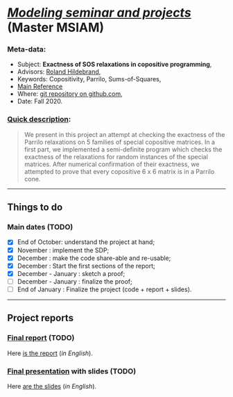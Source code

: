 # [*Modeling seminar and projects*](https://chamilo.grenoble-inp.fr/courses/ENSIMAGWMM9AM10/index.php) (Master MSIAM)
### Meta-data:
- Subject: **Exactness of SOS relaxations in copositive programming**,
- Advisors: [Roland Hildebrand](http://www-ljk.imag.fr/membres/Roland.Hildebrand/),
- Keywords: Copositivity, Parrilo, Sums-of-Squares,
- [Main Reference](http://www-ljk.imag.fr/membres/Roland.Hildebrand/emo/project_description.pdf)
- Where: [git repository on github.com](https://github.com/sofianetanji/copositive-matrices),
- Date: Fall 2020.

### [Quick description](http://www-ljk.imag.fr/membres/Roland.Hildebrand/emo/project_description.pdf):
> We present in this project an attempt at checking the exactness of the Parrilo relaxations on 5 families of special copositive matrices.
> In a first part, we implemented a semi-definite program which checks the exactness of the relaxations for random instances of the special matrices.
> After numerical confirmation of their exactness, we attempted to prove that every copositive 6 x 6 matrix is in a Parrilo cone.

----

## Things to do
### Main dates (TODO)
- [X] End of October: understand the project at hand;
- [X] November : implement the SDP;
- [X] December : make the code share-able and re-usable;
- [X] December : Start the first sections of the report;
- [X] December - January : sketch a proof;
- [ ] December - January : finalize the proof;
- [ ] End of January : Finalize the project (code + report + slides).

----

## Project reports
### [Final report](./report/) (TODO)
Here [is the report](./report/main.pdf) (*in English*).

### [Final presentation](./slides/) with slides (TODO)
Here [are the slides](not-yet) (*in English*).
